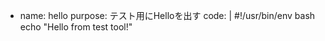 - name: hello
  purpose: テスト用にHelloを出す
  code: |
    #!/usr/bin/env bash
    echo "Hello from test tool!"

